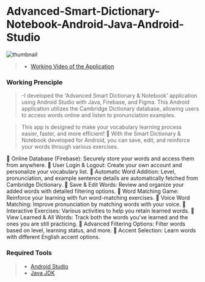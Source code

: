 # Advanced-Smart-Dictionary-Notebook-Android-Java-Android-Studio

<img src="https://live.staticflickr.com/65535/54375209962_826e91bf84_c.jpg" alt="thumbnail" class="center">

> - [Working Video of the Application](https://youtube.com/shorts/5yf_aGao6V4) <br/>

### Working Prenciple
> -I developed the 'Advanced Smart Dictionary &amp; Notebook' application using Android Studio with Java, Firebase, and Figma. This Android application utilizes the Cambridge Dictionary database, allowing users to access words online and listen to pronunciation examples.  

>This app is designed to make your vocabulary learning process easier, faster, and more efficient! 🚀 With the Smart Dictionary & Notebook developed for Android, you can save, edit, and reinforce your words through various exercises.

🔹 Online Database (Firebase): Securely store your words and access them from anywhere.
🔹 User Login & Logout: Create your own account and personalize your vocabulary list.
🔹 Automatic Word Addition: Level, pronunciation, and example sentence details are automatically fetched from Cambridge Dictionary.
🔹 Save & Edit Words: Review and organize your added words with detailed filtering options.
🔹 Word Matching Game: Reinforce your learning with fun word-matching exercises.
🔹 Voice Word Matching: Improve pronunciation by matching words with your voice.
🔹 Interactive Exercises: Various activities to help you retain learned words.
🔹 View Learned & All Words: Track both the words you’ve learned and the ones you are still practicing.
🔹 Advanced Filtering Options: Filter words based on level, learning status, and more.
🔹 Accent Selection: Learn words with different English accent options.<br/>


### Required Tools
> - [Android Studio](https://developer.android.com/studio) <br/>
> - [Java JDK](https://docs.oracle.com/en/middleware/developer-tools/jet/tutorials/jetma/index.html) <br/>
